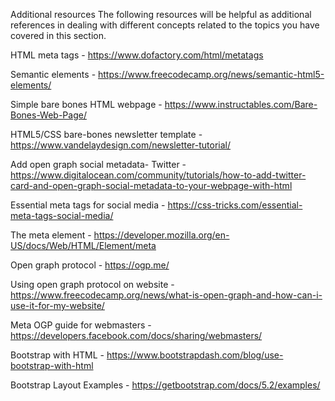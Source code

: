 Additional resources
The following resources will be helpful as additional references in dealing with different concepts related to the topics you have covered in this section. 

HTML meta tags - https://www.dofactory.com/html/metatags

Semantic elements - https://www.freecodecamp.org/news/semantic-html5-elements/

Simple bare bones HTML webpage - https://www.instructables.com/Bare-Bones-Web-Page/

HTML5/CSS bare-bones newsletter template - https://www.vandelaydesign.com/newsletter-tutorial/

Add open graph social metadata- Twitter - https://www.digitalocean.com/community/tutorials/how-to-add-twitter-card-and-open-graph-social-metadata-to-your-webpage-with-html

Essential meta tags for social media - https://css-tricks.com/essential-meta-tags-social-media/

The meta element - https://developer.mozilla.org/en-US/docs/Web/HTML/Element/meta

Open graph protocol - https://ogp.me/

Using open graph protocol on website - https://www.freecodecamp.org/news/what-is-open-graph-and-how-can-i-use-it-for-my-website/

Meta OGP guide for webmasters - https://developers.facebook.com/docs/sharing/webmasters/

Bootstrap with HTML - https://www.bootstrapdash.com/blog/use-bootstrap-with-html

Bootstrap Layout Examples - https://getbootstrap.com/docs/5.2/examples/
